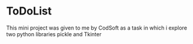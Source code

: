 # ToDoList
This mini project was given to me by CodSoft as a task in which i explore two python libraries pickle and Tkinter
